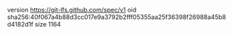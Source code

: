 version https://git-lfs.github.com/spec/v1
oid sha256:40f067a4b88d3cc017e9a3792b2fff05355aa25f36398f26988a45b8d4182d1f
size 1164
